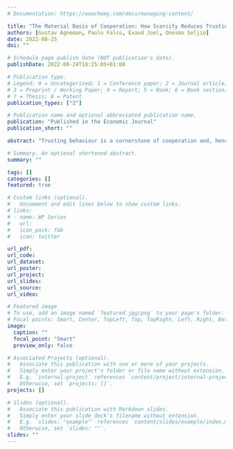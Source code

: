 ```yaml
---
# Documentation: https://wowchemy.com/docs/managing-content/

title: "The Material Basis of Cooperation: How Scarcity Reduces Trusting Behaviour"
authors: [Gustav Agneman, Paolo Falco, Exaud Joel, Onesmo Seljio]
date: 2022-08-25
doi: ""

# Schedule page publish date (NOT publication's date).
publishDate: 2022-08-24T18:25:05+01:00

# Publication type.
# Legend: 0 = Uncategorized; 1 = Conference paper; 2 = Journal article;
# 3 = Preprint / Working Paper; 4 = Report; 5 = Book; 6 = Book section;
# 7 = Thesis; 8 = Patent
publication_types: ["2"]

# Publication name and optional abbreviated publication name.
publication: "Published in the Economic Journal"
publication_short: ""

abstract: "Trusting behaviour is a cornerstone of cooperation and, hence, economic performance, not least in poorer communities where economic transactions often rely on informal agreements. But trusting behaviour is potentially costly since the counterpart may decide to defect. In this study, we investigate whether food scarcity influences the level of trusting behaviour in rural Tanzania by leveraging quasi-experimental variation in food supply induced by the harvest. Through a lab-in-the-field experiment, we document that farmers display lower levels of trusting behaviour during the lean season compared to the abundant season and show that the difference is explained by variation in food scarcity."

# Summary. An optional shortened abstract.
summary: ""

tags: []
categories: []
featured: true

# Custom links (optional).
#   Uncomment and edit lines below to show custom links.
# links:
# - name: WP Series
#   url: 
#   icon_pack: fab
#   icon: twitter

url_pdf: 
url_code:
url_dataset:
url_poster:
url_project:
url_slides:
url_source:
url_video:

# Featured image
# To use, add an image named `featured.jpg/png` to your page's folder. 
# Focal points: Smart, Center, TopLeft, Top, TopRight, Left, Right, BottomLeft, Bottom, BottomRight.
image:
  caption: ""
  focal_point: "Smart"
  preview_only: false

# Associated Projects (optional).
#   Associate this publication with one or more of your projects.
#   Simply enter your project's folder or file name without extension.
#   E.g. `internal-project` references `content/project/internal-project/index.md`.
#   Otherwise, set `projects: []`.
projects: []

# Slides (optional).
#   Associate this publication with Markdown slides.
#   Simply enter your slide deck's filename without extension.
#   E.g. `slides: "example"` references `content/slides/example/index.md`.
#   Otherwise, set `slides: ""`.
slides: ""
---
```

